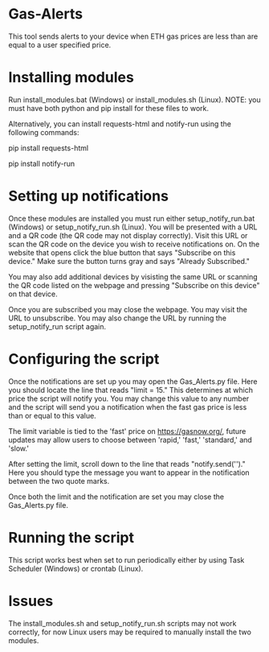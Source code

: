 # Gas-Alerts
This tool sends alerts to your device when ETH gas prices are less than are equal to a user specified price.

# Installing modules
Run install_modules.bat (Windows) or install_modules.sh (Linux). NOTE: you must have both python and pip install for these files to work.

Alternatively, you can install requests-html and notify-run using the following commands:

pip install requests-html

pip install notify-run

# Setting up notifications
Once these modules are installed you must run either setup_notify_run.bat (Windows) or setup_notify_run.sh (Linux). You will be presented with a URL and a QR code (the QR code may not display correctly). Visit this URL or scan the QR code on the device you wish to receive notifications on. On the website that opens click the blue button that says "Subscribe on this device." Make sure the button turns gray and says "Already Subscribed." 

You may also add additional devices by visisting the same URL or scanning the QR code listed on the webpage and pressing "Subscribe on this device" on that device.

Once you are subscribed you may close the webpage. You may visit the URL to unsubscribe. You may also change the URL by running the setup_notify_run script again.

# Configuring the script
Once the notifications are set up you may open the Gas_Alerts.py file. Here you should locate the line that reads "limit = 15." This determines at which price the script will notify you. You may change this value to any number and the script will send you a notification when the fast gas price is less than or equal to this value.

The limit variable is tied to the 'fast' price on https://gasnow.org/, future updates may allow users to choose between 'rapid,' 'fast,' 'standard,' and 'slow.'

After setting the limit, scroll down to the line that reads "notify.send('')." Here you should type the message you want to appear in the notification between the two quote marks.

Once both the limit and the notification are set you may close the Gas_Alerts.py file.

# Running the script
This script works best when set to run periodically either by using Task Scheduler (Windows) or crontab (Linux).

# Issues
The install_modules.sh and setup_notify_run.sh scripts may not work correctly, for now Linux users may be required to manually install the two modules.
